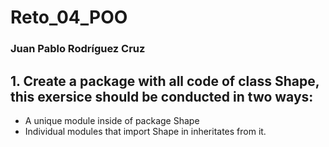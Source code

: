 # Reto_04_POO
### Juan Pablo Rodríguez Cruz

## 1. **Create a package with all code of class Shape, this exersice should be conducted in two ways:**
- A unique module inside of package Shape
- Individual modules that import Shape in inheritates from it.

```python
